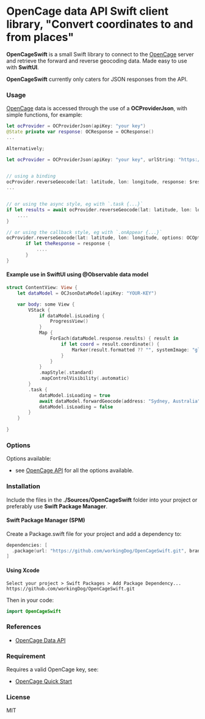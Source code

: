 # OpenCage data API Swift client library, "Convert coordinates to and from places"

**OpenCageSwift** is a small Swift library to connect to the [OpenCage](https://opencagedata.com/) server and retrieve the forward and reverse geocoding data. Made easy to use with **SwiftUI**. 

**OpenCageSwift** currently only caters for JSON responses from the API.
   
                                                                        
                                                                        
### Usage

[OpenCage](https://opencagedata.com/) data is accessed through the use of a **OCProviderJson**, with simple functions, for example:

```swift
let ocProvider = OCProviderJson(apiKey: "your key")
@State private var response: OCResponse = OCResponse()
...

Alternatively;

let ocProvider = OCProviderJson(apiKey: "your key", urlString: "https://api.opencagedata.com/geocode/v1")
                                                                        

// using a binding
ocProvider.reverseGeocode(lat: latitude, lon: longitude, response: $response, options: OCOptions())
...


// or using the async style, eg with `.task {...}`
if let results = await ocProvider.reverseGeocode(lat: latitude, lon: longitude, options: OCOptions()) {
    ....
}

// or using the callback style, eg with `.onAppear {...}`
ocProvider.reverseGeocode(lat: latitude, lon: longitude, options: OCOptions()) { response in
       if let theResponse = response {
           ....
       }
}
```

#### Example use in SwiftUI using @Observable data model


```swift
struct ContentView: View {
    let dataModel = OCJsonDataModel(apiKey: "YOUR-KEY")

    var body: some View {
        VStack {
            if dataModel.isLoading {
                ProgressView()
            }
            Map {
                ForEach(dataModel.response.results) { result in
                    if let coord = result.coordinate() {
                        Marker(result.formatted ?? "", systemImage: "globe", coordinate: coord)
                    }
                }
            }
            .mapStyle(.standard)
            .mapControlVisibility(.automatic)
        }
        .task {
            dataModel.isLoading = true
            await dataModel.forwardGeocode(address: "Sydney, Australia", options: OCOptions())
            dataModel.isLoading = false
        }
    }
  
}
```


### Options

Options available:

-   see [OpenCage API](https://opencagedata.com/api#optional-params) for all the options available.

### Installation

Include the files in the **./Sources/OpenCageSwift** folder into your project or preferably use **Swift Package Manager**.

#### Swift Package Manager (SPM)

Create a Package.swift file for your project and add a dependency to:

```swift
dependencies: [
  .package(url: "https://github.com/workingDog/OpenCageSwift.git", branch: "main")
]
```

#### Using Xcode

    Select your project > Swift Packages > Add Package Dependency...
    https://github.com/workingDog/OpenCageSwift.git

Then in your code:

```swift
import OpenCageSwift
```
    
### References

-    [OpenCage Data API](https://opencagedata.com/api)


### Requirement

Requires a valid OpenCage key, see:

-    [OpenCage Quick Start](https://opencagedata.com/api#quickstart)

### License

MIT

